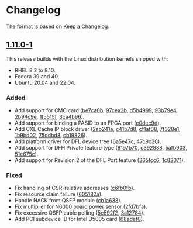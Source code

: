# Changelog

The format is based on [Keep a Changelog](https://keepachangelog.com/en/1.1.0/).

## [1.11.0-1]

This release builds with the Linux distribution kernels shipped with:

- RHEL 8.2 to 8.10.
- Fedora 39 and 40.
- Ubuntu 20.04 and 22.04.

### Added

- Add support for CMC card ([be7ca0b](https://github.com/OFS/linux-dfl-backport/commit/be7ca0beda444111e788939561f48ff7c371e504), [97cea2b](https://github.com/OFS/linux-dfl-backport/commit/97cea2bad40199ec1b54e2c790d82468007a7fb2), [d5b4999](https://github.com/OFS/linux-dfl-backport/commit/d5b4999d57687c26fa1d7541b36c979b24717f33), [93b79e4](https://github.com/OFS/linux-dfl-backport/commit/93b79e416032365ba8cb5f6a0e2ef38cab02a89d), [2b94c9e](https://github.com/OFS/linux-dfl-backport/commit/2b94c9eb05119c6cf61d61feca1b114b58843941), [1f5515f](https://github.com/OFS/linux-dfl-backport/commit/1f5515fed63da527584873b3a96d45b1b84f6eec), [3ca4b96](https://github.com/OFS/linux-dfl-backport/commit/3ca4b96e5d1bdee769380ee94703d9dbf825a061)).
- Add support for binding a PASID to an FPGA port ([e0dec9d](https://github.com/OFS/linux-dfl-backport/commit/e0dec9d4a286c28ecbd77185df036edb54f11827)).
- Add CXL Cache IP block driver ([2ab241a](https://github.com/OFS/linux-dfl-backport/commit/2ab241a3b6fa2b893ca8585c540e96bea6bf2330), [c41b7d8](https://github.com/OFS/linux-dfl-backport/commit/c41b7d8c157b87e2195f86970fd43a23498e5614), [cf1af08](https://github.com/OFS/linux-dfl-backport/commit/cf1af08e2c427129eb1603110b987512242f3156), [7f328e1](https://github.com/OFS/linux-dfl-backport/commit/7f328e171970edd472050f58c3aec619b525e735), [1b9bd02](https://github.com/OFS/linux-dfl-backport/commit/1b9bd027ad515133f9c2660825b54833e639c3dd), [75ddbd8](https://github.com/OFS/linux-dfl-backport/commit/75ddbd81191faa5c797eea618954631941e1e61f), [cb19826](https://github.com/OFS/linux-dfl-backport/commit/cb19826b72fb10a315f79469a7f6bba9d98dddfe)).
- Add platform driver for DFL device tree ([6a5e47c](https://github.com/OFS/linux-dfl-backport/commit/6a5e47cf83a2900482554a14d238f8d648a17645), [47c9c30](https://github.com/OFS/linux-dfl-backport/commit/47c9c30a43909c02539230d8d74d5f220202f51c)).
- Add support for DFH Private feature type ([8197b70](https://github.com/OFS/linux-dfl-backport/commit/8197b705ac482e5879b5413405c6407e9a5b8b56), [c392888](https://github.com/OFS/linux-dfl-backport/commit/c3928880e991cc4a05704818e9588eddb744a07f), [5afb903](https://github.com/OFS/linux-dfl-backport/commit/5afb90359afc8b24e0f8c98b866eb3726937a82c), [51e675c](https://github.com/OFS/linux-dfl-backport/commit/51e675caca3de1de3759123b86b562e577b05fd9)).
- Add support for Revision 2 of the DFL Port feature ([365fcc6](https://github.com/OFS/linux-dfl-backport/commit/365fcc64d9bd0801272154a29800e121e07f9035), [1c82071](https://github.com/OFS/linux-dfl-backport/commit/1c820711015fc23dfdf77ce229015f2823bd601d)).

### Fixed

- Fix handling of CSR-relative addresses ([c6fb0fb](https://github.com/OFS/linux-dfl-backport/commit/c6fb0fbab07d15a7b89686a34ce5119fa4e65eff)).
- Fix resource claim failure ([605182a](https://github.com/OFS/linux-dfl-backport/commit/605182ab8675fb31dc69576f98f114c49c00e9be)).
- Handle NACK from QSFP module ([cb1a638](https://github.com/OFS/linux-dfl-backport/commit/cb1a638ed47863100cb0d27aca61cf1b43d1dd83)).
- Fix multiplier for N6000 board power sensor ([2fd7bfa](https://github.com/OFS/linux-dfl-backport/commit/2fd7bfa558d257dd90a9f58355c5bc6326dcc2fd)).
- Fix excessive QSFP cable polling ([5e592f2](https://github.com/OFS/linux-dfl-backport/commit/5e592f26c2641eacba29cace196541c7ed984ef2), [3a12784](https://github.com/OFS/linux-dfl-backport/commit/3a12784821b1829e25d92ac6fae9eee537aae85b)).
- Add PCI subdevice ID for Intel D5005 card ([68adaf0](https://github.com/OFS/linux-dfl-backport/commit/68adaf05a42bfa22e33501269fbc1e35f44cbf80)).

[1.11.0-1]: https://github.com/OFS/linux-dfl-backport/compare/intel-1.10.0-1...intel-1.11.0-1
